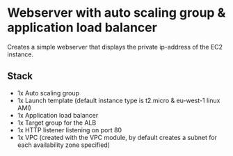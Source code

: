 # Webserver with auto scaling group & application load balancer

Creates a simple webserver that displays the private ip-address of the EC2 instance.

## Stack

* 1x Auto scaling group
* 1x Launch template (default instance type is t2.micro & eu-west-1 linux AMI)
* 1x Application load balancer
* 1x Target group for the ALB
* 1x HTTP listener listening on port 80
* 1x VPC (created with the VPC module, by default creates a subnet for each availability zone specified)
